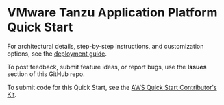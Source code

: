 # VMware Tanzu Application Platform Quick Start

For architectural details, step-by-step instructions, and customization options, see the [deployment guide](https://aws-quickstart.github.io/quickstart-vmware-tanzu-application-platform/).

To post feedback, submit feature ideas, or report bugs, use the **Issues** section of this GitHub repo.

To submit code for this Quick Start, see the [AWS Quick Start Contributor's Kit](https://aws-quickstart.github.io/).
